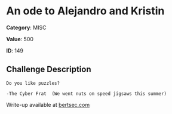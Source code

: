 # An ode to Alejandro and Kristin
**Category**: MISC

**Value**: 500

**ID**: 149

## Challenge Description
```
Do you like puzzles?

-The Cyber Frat  (We went nuts on speed jigsaws this summer)
```

Write-up available at [bertsec.com](https://bertsec.com)
